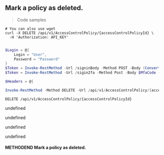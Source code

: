 
## Mark a policy as deleted.

<a id="opIdDelete"></a>

> Code samples

```shell
# You can also use wget
curl -X DELETE /api/v1/AccessControlPolicy/{accessControlPolicyId} \
  -H 'Authorization: API_KEY'

```

```powershell

$Login = @{
    Login = "User",
    Password = "Password"
}
$Token = Invoke-RestMethod -Url /signinBody -Method POST -Body (ConvertTo-Json $Login)
$Token = Invoke-RestMethod -Url /sigin2fa -Method Post -Body $MfaCode -Headers @{Authorization: "Bearer $Token"}

$Headers = @{

Invoke-RestMethod -Method DELETE -Url /api/v1/AccessControlPolicy/{accessControlPolicyId}
```

`DELETE /api/v1/AccessControlPolicy/{accessControlPolicyId}`

undefined

undefined

undefined

undefined

#### METHODEND Mark a policy as deleted.


